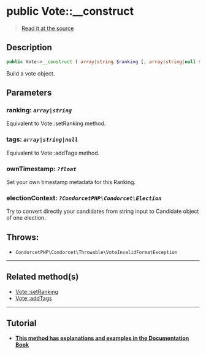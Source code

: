 # public Vote::__construct

> [Read it at the source](https://github.com/julien-boudry/Condorcet/blob/master/src/Vote.php#L165)

## Description    

```php
public Vote->__construct ( array|string $ranking [, array|string|null $tags = null , ?float $ownTimestamp = null , ?CondorcetPHP\Condorcet\Election $electionContext = null] )
```

Build a vote object.

## Parameters

### **ranking:** *`array|string`*   
Equivalent to Vote::setRanking method.    

### **tags:** *`array|string|null`*   
Equivalent to Vote::addTags method.    

### **ownTimestamp:** *`?float`*   
Set your own timestamp metadata for this Ranking.    

### **electionContext:** *`?CondorcetPHP\Condorcet\Election`*   
Try to convert directly your candidates from string input to Candidate object of one election.    


## Throws:   

* ```CondorcetPHP\Condorcet\Throwable\VoteInvalidFormatException``` 

---------------------------------------

## Related method(s)      

* [Vote::setRanking](/Docs/api-reference/Vote%20Class/Vote--setRanking.md)    
* [Vote::addTags](/Docs/api-reference/Vote%20Class/Vote--addTags.md)    

---------------------------------------

## Tutorial

* **[This method has explanations and examples in the Documentation Book](https://www.condorcet.io/3.AsPhpLibrary/5.Votes/1.AddVotes)**    
